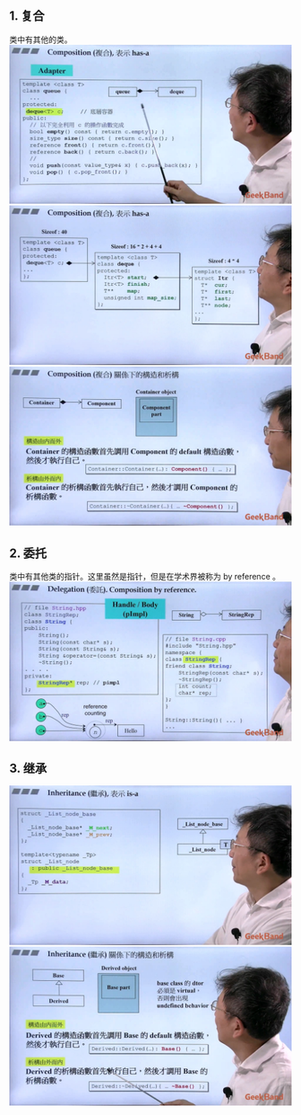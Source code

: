 ## 1. 复合
类中有其他的类。
![](attachments/11.1.1组合与继承_复合.jpg)
![](attachments/11.1.2组合与继承_复合.jpg)
![](attachments/11.1.3组合与继承_复合.jpg)
  
## 2. 委托
类中有其他类的指针。这里虽然是指针，但是在学术界被称为 by reference 。
![](attachments/11.2.1组合与继承_委托.jpg)
  
## 3. 继承
![](attachments/11.3.1组合与继承_继承.jpg)
![](attachments/11.3.2组合与继承_继承.jpg)
  
